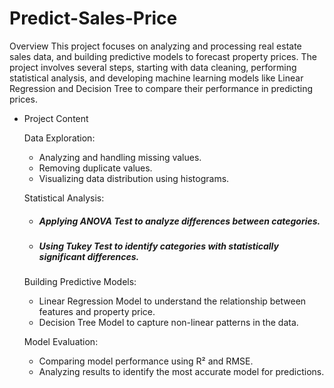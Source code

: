 # Predict-Sales-Price

Overview
This project focuses on analyzing and processing real estate sales data, and building predictive models to forecast property prices. The project involves several steps, starting with data cleaning, performing statistical analysis, and developing machine learning models like Linear Regression and Decision Tree to compare their performance in predicting prices.

* Project Content

  Data Exploration:

  * Analyzing and handling missing values.
  * Removing duplicate values.
  * Visualizing data distribution using histograms.
  
  Statistical Analysis:

  * ##### Applying ANOVA Test to analyze differences between categories.
  * ##### Using Tukey Test to identify categories with statistically significant differences.
  
  Building Predictive Models:

  * Linear Regression Model to understand the relationship between features and property price.
  * Decision Tree Model to capture non-linear patterns in the data.

  Model Evaluation:

  * Comparing model performance using R² and RMSE.
  * Analyzing results to identify the most accurate model for predictions.







